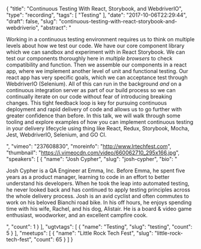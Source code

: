 {
  "title": "Continuous Testing With React, Storybook, and WebdriverIO",
  "type": "recording",
  "tags": [
    "Testing"
  ],
  "date": "2017-10-06T22:29:44",
  "draft": false,
  "slug": "continuous-testing-with-react-storybook-and-webdriverio",
  "abstract": "<p>Working in a continuous testing environment requires us to think on multiple levels about how we test our code. We have our core component library which we can sandbox and experiment with in React Storybook. We can test our components thoroughly here in *multiple browsers* to check compatibility and function. Then we assemble our components in a react app, where we implement another level of unit and functional testing. Our react app has very specific goals, which we can acceptance test through WebdriverIO (Selenium). All of this can run in the background *and* on a continuous integration server as part of our build process so we can continually iterate on our code without fear of introducing breaking changes. This tight feedback loop is key for pursuing continuous deployment and rapid delivery of code and allows us to go further with greater confidence than before. In this talk, we will walk through some tooling and explore examples of how you can implement continuous testing in your delivery lifecycle using thing like React, Redux, Storybook, Mocha, Jest, WebdriverIO, Selenium, and GO CI.</p>",
  "vimeo": "237608830",
  "moreinfo": "http://www.lrtechfest.com",
  "thumbnail": "https://i.vimeocdn.com/video/660062710_295x166.jpg",
  "speakers": [
    {
      "name": "Josh Cypher",
      "slug": "josh-cypher",
      "bio": "<p>Josh Cypher is a QA Engineer at Emma, Inc. Before Emma, he spent five years as a product manager, learning to code in an effort to better understand his developers. When he took the leap into automated testing, he never looked back and has continued to apply testing principles across the whole delivery process. Josh is an avid cyclist and often commutes to work on his beloved Bianchi road bike. In his off hours, he enjoys spending time with his wife, Rachel, and his dog, Alistair. He is a board & video game enthusiast, woodworker, and an excellent campfire cook.</p>",
      "count": 1
    }
  ],
  "ugtvtags": [
    {
      "name": "Testing",
      "slug": "testing",
      "count": 5
    }
  ],
  "meetups": [
    {
      "name": "Little Rock Tech Fest",
      "slug": "little-rock-tech-fest",
      "count": 65
    }
  ]
}